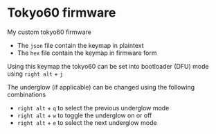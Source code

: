 # Tokyo60 firmware
My custom tokyo60 firmware

* The `json` file contain the keymap in plaintext   
* The `hex` file contain the keymap in firmware form

Using this keymap the tokyo60 can be set into bootloader (DFU) mode using `right alt` + `j`

The underglow (if applicable) can be changed using the following combinations
* `right alt` + `q` to select the previous underglow mode
* `right alt` + `w` to toggle the underglow on or off
* `right alt` + `e` to select the next underglow mode